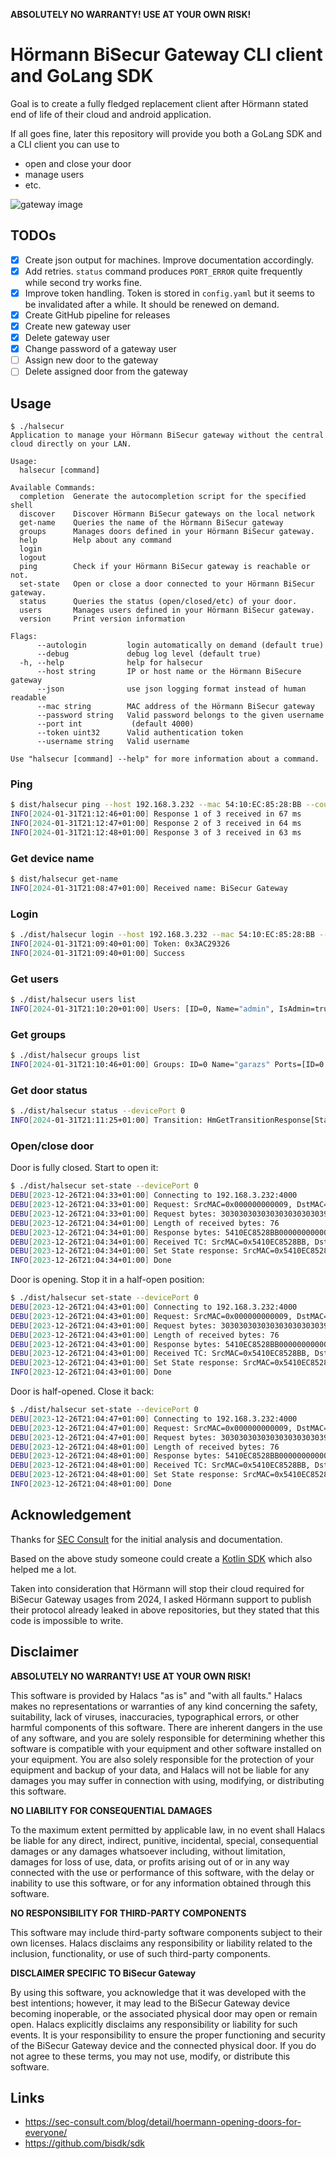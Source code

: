 **ABSOLUTELY NO WARRANTY! USE AT YOUR OWN RISK!**

# Hörmann BiSecur Gateway CLI client and GoLang SDK

Goal is to create a fully fledged replacement client after Hörmann stated end of life of their cloud and android application.

If all goes fine, later this repository will provide you both a GoLang SDK and a CLI client you can use to
- open and close your door
- manage users
- etc.

![gateway image](gateway.webp)

## TODOs
* [x] Create json output for machines. Improve documentation accordingly.
* [x] Add retries. `status` command produces `PORT_ERROR` quite frequently while second try works fine.
* [x] Improve token handling. Token is stored in `config.yaml` but it seems to be invalidated after a while. It should be renewed on demand.
* [x] Create GitHub pipeline for releases
* [x] Create new gateway user
* [x] Delete gateway user
* [x] Change password of a gateway user
* [ ] Assign new door to the gateway
* [ ] Delete assigned door from the gateway

## Usage
```
$ ./halsecur 
Application to manage your Hörmann BiSecur gateway without the central cloud directly on your LAN.

Usage:
  halsecur [command]

Available Commands:
  completion  Generate the autocompletion script for the specified shell
  discover    Discover Hörmann BiSecur gateways on the local network
  get-name    Queries the name of the Hörmann BiSecur gateway
  groups      Manages doors defined in your Hörmann BiSecur gateway.
  help        Help about any command
  login       
  logout      
  ping        Check if your Hörmann BiSecur gateway is reachable or not.
  set-state   Open or close a door connected to your Hörmann BiSecur gateway.
  status      Queries the status (open/closed/etc) of your door.
  users       Manages users defined in your Hörmann BiSecur gateway.
  version     Print version information

Flags:
      --autologin         login automatically on demand (default true)
      --debug             debug log level (default true)
  -h, --help              help for halsecur
      --host string       IP or host name or the Hörmann BiSecure gateway
      --json              use json logging format instead of human readable
      --mac string        MAC address of the Hörmann BiSecur gateway
      --password string   Valid password belongs to the given username
      --port int           (default 4000)
      --token uint32      Valid authentication token
      --username string   Valid username

Use "halsecur [command] --help" for more information about a command.
```

### Ping
```bash
$ dist/halsecur ping --host 192.168.3.232 --mac 54:10:EC:85:28:BB --count 3 --delay 1000
INFO[2024-01-31T21:12:46+01:00] Response 1 of 3 received in 67 ms
INFO[2024-01-31T21:12:47+01:00] Response 2 of 3 received in 64 ms
INFO[2024-01-31T21:12:48+01:00] Response 3 of 3 received in 63 ms
```

### Get device name
```bash
$ dist/halsecur get-name
INFO[2024-01-31T21:08:47+01:00] Received name: BiSecur Gateway
```

### Login
```bash
$ ./dist/halsecur login --host 192.168.3.232 --mac 54:10:EC:85:28:BB --password Gabor123456789. --username app
INFO[2024-01-31T21:09:40+01:00] Token: 0x3AC29326
INFO[2024-01-31T21:09:40+01:00] Success
```

### Get users
```bash
$ ./dist/halsecur users list
INFO[2024-01-31T21:10:20+01:00] Users: [ID=0, Name="admin", IsAdmin=true, Groups:[]][ID=1, Name="app", IsAdmin=false, Groups:[0]]
```

### Get groups
```bash
$ ./dist/halsecur groups list
INFO[2024-01-31T21:10:46+01:00] Groups: ID=0 Name="garazs" Ports=[ID=0 Type=IMPULS]
```

### Get door status
```bash
$ ./dist/halsecur status --devicePort 0
INFO[2024-01-31T21:11:25+01:00] Transition: HmGetTransitionResponse[StateInPercent: 0, DesiredStateInPerced: 0, Error: false, AutoClose: false, DriveTime: 0, Gk: 257, Hcp: HCP[PositionOpen: false, PositionClose: true, OptionRelais: false, LightBarrier: false, Error: false, DrivingToClose: false, Driving: false, HalfOpened: false, ForecastLeadTime: false, Learned: true, NotReferenced: false], Exst: [0 0 0 0 0 0 0 0], Time: 2024-01-31 21:11:25.143422907 +0100 CET m=+1.916999818]
```

### Open/close door
Door is fully closed. Start to open it:

```bash
$ ./dist/halsecur set-state --devicePort 0
DEBU[2023-12-26T21:04:33+01:00] Connecting to 192.168.3.232:4000             
DEBU[2023-12-26T21:04:33+01:00] Request: SrcMAC=0x000000000009, DstMAC=0x5410EC8528BB, BodyLength=0x0, packet=[Tag=0x1, Token=0x7974DB57, CommandID=0x33 (0x33), payload=[SetState], Checksum=0x0, isResponse=false], Checksum=0x0, isResponse: false 
DEBU[2023-12-26T21:04:33+01:00] Request bytes: 303030303030303030303039353431304543383532384242303030423031373937344442353733333030464635444331 
DEBU[2023-12-26T21:04:34+01:00] Length of received bytes: 76                 
DEBU[2023-12-26T21:04:34+01:00] Response bytes: 5410EC8528BB00000000000600190100000000F0000000040101020200000000000000001483 
DEBU[2023-12-26T21:04:34+01:00] Received TC: SrcMAC=0x5410EC8528BB, DstMAC=0x000000000006, BodyLength=0x19, packet=[Tag=0x1, Token=0x0, CommandID=0x70 (0xF0), payload=[HmGetTransitionResponse[StateInPercent: 0, DesiredStateInPerced: 0, Error: false, AutoClose: false, DriveTime: 4, Gk: 257, Hcp: HCP[PositionOpen: false, PositionClose: true, OptionRelais: false, LightBarrier: false, Error: false, DrivingToClose: false, Driving: false, HalfOpened: false, ForecastLeadTime: false, Learned: true, NotReferenced: false], Exst: [0 0 0 0 0 0 0 0], Time: 2023-12-26 21:04:34.436781605 +0100 CET m=+0.770579311]], Checksum=0x14, isResponse=true], Checksum=0x83, isResponse: true 
DEBU[2023-12-26T21:04:34+01:00] Set State response: SrcMAC=0x5410EC8528BB, DstMAC=0x000000000006, BodyLength=0x19, packet=[Tag=0x1, Token=0x0, CommandID=0x70 (0xF0), payload=[HmGetTransitionResponse[StateInPercent: 0, DesiredStateInPerced: 0, Error: false, AutoClose: false, DriveTime: 4, Gk: 257, Hcp: HCP[PositionOpen: false, PositionClose: true, OptionRelais: false, LightBarrier: false, Error: false, DrivingToClose: false, Driving: false, HalfOpened: false, ForecastLeadTime: false, Learned: true, NotReferenced: false], Exst: [0 0 0 0 0 0 0 0], Time: 2023-12-26 21:04:34.436781605 +0100 CET m=+0.770579311]], Checksum=0x14, isResponse=true], Checksum=0x83, isResponse: true 
INFO[2023-12-26T21:04:34+01:00] Done        
```

Door is opening. Stop it in a half-open position:

```Bash
$ ./dist/halsecur set-state --devicePort 0
DEBU[2023-12-26T21:04:43+01:00] Connecting to 192.168.3.232:4000             
DEBU[2023-12-26T21:04:43+01:00] Request: SrcMAC=0x000000000009, DstMAC=0x5410EC8528BB, BodyLength=0x0, packet=[Tag=0x1, Token=0x7974DB57, CommandID=0x33 (0x33), payload=[SetState], Checksum=0x0, isResponse=false], Checksum=0x0, isResponse: false 
DEBU[2023-12-26T21:04:43+01:00] Request bytes: 303030303030303030303039353431304543383532384242303030423031373937344442353733333030464635444331 
DEBU[2023-12-26T21:04:43+01:00] Length of received bytes: 76                 
DEBU[2023-12-26T21:04:43+01:00] Response bytes: 5410EC8528BB00000000000600190100000000F00000000401014C0200000000000000005EAD 
DEBU[2023-12-26T21:04:43+01:00] Received TC: SrcMAC=0x5410EC8528BB, DstMAC=0x000000000006, BodyLength=0x19, packet=[Tag=0x1, Token=0x0, CommandID=0x70 (0xF0), payload=[HmGetTransitionResponse[StateInPercent: 0, DesiredStateInPerced: 0, Error: false, AutoClose: false, DriveTime: 4, Gk: 257, Hcp: HCP[PositionOpen: false, PositionClose: false, OptionRelais: true, LightBarrier: true, Error: false, DrivingToClose: false, Driving: true, HalfOpened: false, ForecastLeadTime: false, Learned: true, NotReferenced: false], Exst: [0 0 0 0 0 0 0 0], Time: 2023-12-26 21:04:43.979174613 +0100 CET m=+0.807240492]], Checksum=0x5E, isResponse=true], Checksum=0xAD, isResponse: true 
DEBU[2023-12-26T21:04:43+01:00] Set State response: SrcMAC=0x5410EC8528BB, DstMAC=0x000000000006, BodyLength=0x19, packet=[Tag=0x1, Token=0x0, CommandID=0x70 (0xF0), payload=[HmGetTransitionResponse[StateInPercent: 0, DesiredStateInPerced: 0, Error: false, AutoClose: false, DriveTime: 4, Gk: 257, Hcp: HCP[PositionOpen: false, PositionClose: false, OptionRelais: true, LightBarrier: true, Error: false, DrivingToClose: false, Driving: true, HalfOpened: false, ForecastLeadTime: false, Learned: true, NotReferenced: false], Exst: [0 0 0 0 0 0 0 0], Time: 2023-12-26 21:04:43.979174613 +0100 CET m=+0.807240492]], Checksum=0x5E, isResponse=true], Checksum=0xAD, isResponse: true 
INFO[2023-12-26T21:04:43+01:00] Done
```

Door is half-opened. Close it back:

```Bash
$ ./dist/halsecur set-state --devicePort 0
DEBU[2023-12-26T21:04:47+01:00] Connecting to 192.168.3.232:4000             
DEBU[2023-12-26T21:04:47+01:00] Request: SrcMAC=0x000000000009, DstMAC=0x5410EC8528BB, BodyLength=0x0, packet=[Tag=0x1, Token=0x7974DB57, CommandID=0x33 (0x33), payload=[SetState], Checksum=0x0, isResponse=false], Checksum=0x0, isResponse: false 
DEBU[2023-12-26T21:04:47+01:00] Request bytes: 303030303030303030303039353431304543383532384242303030423031373937344442353733333030464635444331 
DEBU[2023-12-26T21:04:48+01:00] Length of received bytes: 76                 
DEBU[2023-12-26T21:04:48+01:00] Response bytes: 5410EC8528BB00000000000600190100000000F00000000401010C0200000000000000001EA5 
DEBU[2023-12-26T21:04:48+01:00] Received TC: SrcMAC=0x5410EC8528BB, DstMAC=0x000000000006, BodyLength=0x19, packet=[Tag=0x1, Token=0x0, CommandID=0x70 (0xF0), payload=[HmGetTransitionResponse[StateInPercent: 0, DesiredStateInPerced: 0, Error: false, AutoClose: false, DriveTime: 4, Gk: 257, Hcp: HCP[PositionOpen: false, PositionClose: false, OptionRelais: true, LightBarrier: true, Error: false, DrivingToClose: false, Driving: false, HalfOpened: false, ForecastLeadTime: false, Learned: true, NotReferenced: false], Exst: [0 0 0 0 0 0 0 0], Time: 2023-12-26 21:04:48.329008833 +0100 CET m=+0.781378758]], Checksum=0x1E, isResponse=true], Checksum=0xA5, isResponse: true 
DEBU[2023-12-26T21:04:48+01:00] Set State response: SrcMAC=0x5410EC8528BB, DstMAC=0x000000000006, BodyLength=0x19, packet=[Tag=0x1, Token=0x0, CommandID=0x70 (0xF0), payload=[HmGetTransitionResponse[StateInPercent: 0, DesiredStateInPerced: 0, Error: false, AutoClose: false, DriveTime: 4, Gk: 257, Hcp: HCP[PositionOpen: false, PositionClose: false, OptionRelais: true, LightBarrier: true, Error: false, DrivingToClose: false, Driving: false, HalfOpened: false, ForecastLeadTime: false, Learned: true, NotReferenced: false], Exst: [0 0 0 0 0 0 0 0], Time: 2023-12-26 21:04:48.329008833 +0100 CET m=+0.781378758]], Checksum=0x1E, isResponse=true], Checksum=0xA5, isResponse: true 
INFO[2023-12-26T21:04:48+01:00] Done
```

## Acknowledgement

Thanks for [SEC Consult](https://sec-consult.com/blog/detail/hoermann-opening-doors-for-everyone/) for the initial analysis and documentation.

Based on the above study someone could create a [Kotlin SDK](https://github.com/bisdk/sdk) which also helped me a lot.

Taken into consideration that Hörmann will stop their cloud required for BiSecur Gateway usages from 2024, I asked Hörmann support to publish their protocol already leaked in above repositories, but they stated that this code is impossible to write.

## Disclaimer

**ABSOLUTELY NO WARRANTY! USE AT YOUR OWN RISK!**

This software is provided by Halacs "as is" and "with all faults." Halacs makes no representations or warranties of any kind concerning the safety, suitability, lack of viruses, inaccuracies, typographical errors, or other harmful components of this software. There are inherent dangers in the use of any software, and you are solely responsible for determining whether this software is compatible with your equipment and other software installed on your equipment. You are also solely responsible for the protection of your equipment and backup of your data, and Halacs will not be liable for any damages you may suffer in connection with using, modifying, or distributing this software.

**NO LIABILITY FOR CONSEQUENTIAL DAMAGES**

To the maximum extent permitted by applicable law, in no event shall Halacs be liable for any direct, indirect, punitive, incidental, special, consequential damages or any damages whatsoever including, without limitation, damages for loss of use, data, or profits arising out of or in any way connected with the use or performance of this software, with the delay or inability to use this software, or for any information obtained through this software.

**NO RESPONSIBILITY FOR THIRD-PARTY COMPONENTS**

This software may include third-party software components subject to their own licenses. Halacs disclaims any responsibility or liability related to the inclusion, functionality, or use of such third-party components.

**DISCLAIMER SPECIFIC TO BiSecur Gateway**

By using this software, you acknowledge that it was developed with the best intentions; however, it may lead to the BiSecur Gateway device becoming inoperable, or the associated physical door may open or remain open. Halacs explicitly disclaims any responsibility or liability for such events. It is your responsibility to ensure the proper functioning and security of the BiSecur Gateway device and the connected physical door. If you do not agree to these terms, you may not use, modify, or distribute this software.

## Links
- https://sec-consult.com/blog/detail/hoermann-opening-doors-for-everyone/
- https://github.com/bisdk/sdk